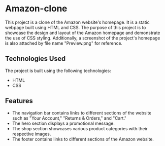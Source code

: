 # Amazon-clone

This project is a clone of the Amazon website's homepage. It is a static webpage built using HTML and CSS. The purpose of this project is to showcase the design and layout of the Amazon homepage and demonstrate the use of CSS styling. Additionally, a screenshot of the project's homepage is also attached by file name "Preview.png" for reference.

## Technologies Used
The project is built using the following technologies:
- HTML
- CSS

## Features
- The navigation bar contains links to different sections of the website such as "Your Account," "Returns & Orders," and "Cart."
- The hero section displays a promotional message.
- The shop section showcases various product categories with their respective images.
- The footer contains links to different sections of the Amazon website.
